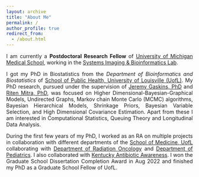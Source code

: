 ```yaml
---
layout: archive
title: "About Me"
permalink: /
author_profile: true
redirect_from: 
  - /about.html
---
```


<span style="text-align: justify"> 

I am currently a **Postdoctoral Research Fellow**  of <span style = "color:blue">[University of Michigan Medical School](https://medicine.umich.edu/)</span>, working in the <span style ="color:blue">[Systems Imaging & Bioinformatics Lab](https://sibl.lab.medicine.umich.edu/)</span>. 
 
I got my PhD in Biostatistics from the _Department of Bioinformatics and Biostatistics_ of <span style = "color:blue">[School of Public Health, University of Louisville (UofL)](https://louisville.edu/sphis)</span>. My PhD research, pursued under the supervision of <span style ="color:blue">[Jeremy Gaskins, PhD](https://louisville.edu/sphis/directory/jeremy-gaskins-phd)</span> and <span style ="color:blue">[Riten Mitra, PhD](https://louisville.edu/sphis/directory/riten-mitra)</span>, was focused on Higher Dimensional-Bayesian-Graphical Models, Undirected Graphs, Markov chain Monte Carlo (MCMC) algorithms, Bayesian Hierarchical Models, Shrinkage Priors, Bayesian Variable Selection, and High Dimensional Covariance Estimation. Apart from these I am interested in Computational Statistics, Queuing Theory and Longitudinal Data Analysis. 
  
During the first few years of my PhD, I worked as an RA on multiple projects in collaboration with different departments of the <span style ="color:blue">[School of Medicine, UofL](https://louisville.edu/medicine)</span> collaborating with <span style ="color:blue">[Department of Radiation Oncology](https://louisville.edu/medicine/departments/radiationoncology)</span> and  <span style ="color:blue">[Department of Pediatrics](https://louisville.edu/medicine/departments/pediatrics)</span>. I also collaborated with <span style ="color:blue">[Kentucky Antibiotic Awareness](https://louisville.edu/medicine/departments/pediatrics/research/cahrds/KYAbxAwareness)</span>. I won the Graduate School Dissertation Completion Award in Aug 2022 and finished my PhD as a Graduate School Fellow of UofL.
